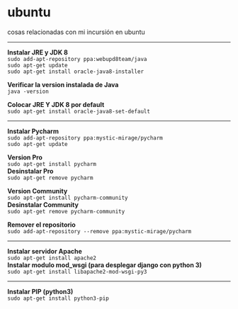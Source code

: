 # ubuntu
cosas relacionadas con mi incursión en ubuntu  
***
**Instalar JRE y JDK 8**  
`sudo add-apt-repository ppa:webupd8team/java`  
`sudo apt-get update`  
`sudo apt-get install oracle-java8-installer`  

**Verificar la version instalada de Java**  
`java -version`  

**Colocar JRE Y JDK 8 por default**  
`sudo apt-get install oracle-java8-set-default`  
***
**Instalar Pycharm**  
`sudo add-apt-repository ppa:mystic-mirage/pycharm`  
`sudo apt-get update`  

**Version Pro**  
`sudo apt-get install pycharm`  
**Desinstalar Pro**  
`sudo apt-get remove pycharm`  

**Version Community**  
`sudo apt-get install pycharm-community`  
**Desinstalar Community**  
`sudo apt-get remove pycharm-community`  

**Remover el repositorio**  
`sudo add-apt-repository --remove ppa:mystic-mirage/pycharm`  
***
**Instalar servidor Apache**  
`sudo apt-get install apache2`  
**Instalar modulo mod_wsgi (para desplegar django con python 3)**  
`sudo apt-get install libapache2-mod-wsgi-py3`  
***
**Instalar PIP (python3)**  
`sudo apt-get install python3-pip`  
